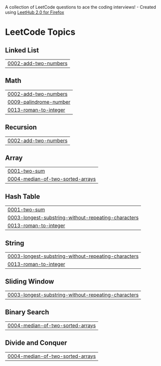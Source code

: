 A collection of LeetCode questions to ace the coding interviews! - Created using [LeetHub 2.0 for Firefox](https://github.com/maitreya2954/LeetHub-2.0-Firefox)
<!---LeetCode Topics Start-->
# LeetCode Topics
## Linked List
|  |
| ------- |
| [0002-add-two-numbers](https://github.com/Sunvaar45/LeetCode/tree/master/0002-add-two-numbers) |
## Math
|  |
| ------- |
| [0002-add-two-numbers](https://github.com/Sunvaar45/LeetCode/tree/master/0002-add-two-numbers) |
| [0009-palindrome-number](https://github.com/Sunvaar45/LeetCode/tree/master/0009-palindrome-number) |
| [0013-roman-to-integer](https://github.com/Sunvaar45/LeetCode/tree/master/0013-roman-to-integer) |
## Recursion
|  |
| ------- |
| [0002-add-two-numbers](https://github.com/Sunvaar45/LeetCode/tree/master/0002-add-two-numbers) |
## Array
|  |
| ------- |
| [0001-two-sum](https://github.com/Sunvaar45/LeetCode/tree/master/0001-two-sum) |
| [0004-median-of-two-sorted-arrays](https://github.com/Sunvaar45/LeetCode/tree/master/0004-median-of-two-sorted-arrays) |
## Hash Table
|  |
| ------- |
| [0001-two-sum](https://github.com/Sunvaar45/LeetCode/tree/master/0001-two-sum) |
| [0003-longest-substring-without-repeating-characters](https://github.com/Sunvaar45/LeetCode/tree/master/0003-longest-substring-without-repeating-characters) |
| [0013-roman-to-integer](https://github.com/Sunvaar45/LeetCode/tree/master/0013-roman-to-integer) |
## String
|  |
| ------- |
| [0003-longest-substring-without-repeating-characters](https://github.com/Sunvaar45/LeetCode/tree/master/0003-longest-substring-without-repeating-characters) |
| [0013-roman-to-integer](https://github.com/Sunvaar45/LeetCode/tree/master/0013-roman-to-integer) |
## Sliding Window
|  |
| ------- |
| [0003-longest-substring-without-repeating-characters](https://github.com/Sunvaar45/LeetCode/tree/master/0003-longest-substring-without-repeating-characters) |
## Binary Search
|  |
| ------- |
| [0004-median-of-two-sorted-arrays](https://github.com/Sunvaar45/LeetCode/tree/master/0004-median-of-two-sorted-arrays) |
## Divide and Conquer
|  |
| ------- |
| [0004-median-of-two-sorted-arrays](https://github.com/Sunvaar45/LeetCode/tree/master/0004-median-of-two-sorted-arrays) |
<!---LeetCode Topics End-->